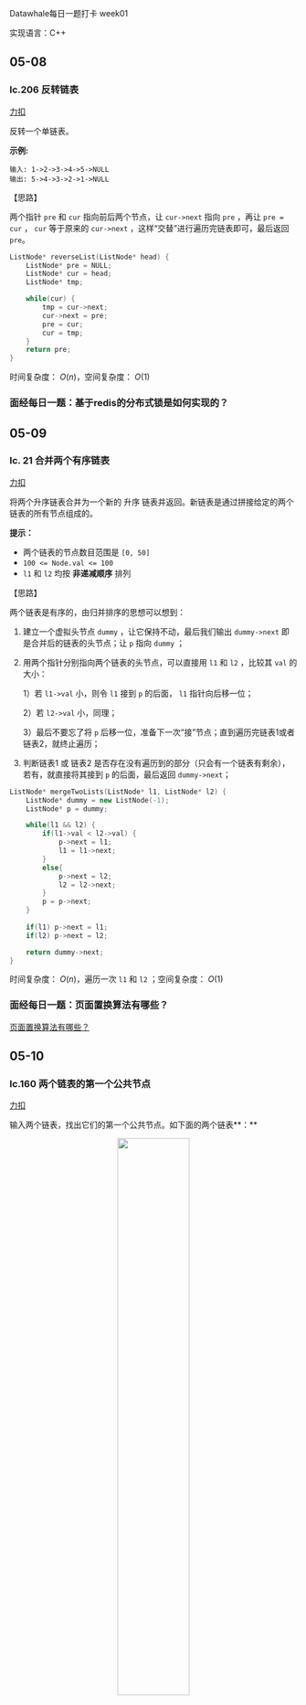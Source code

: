 Datawhale每日一题打卡 week01 

实现语言：C++

## 05-08
### lc.206 反转链表

[力扣](https://leetcode-cn.com/problems/reverse-linked-list/)

反转一个单链表。

**示例:**

```
输入: 1->2->3->4->5->NULL
输出: 5->4->3->2->1->NULL
```

【思路】

两个指针 `pre` 和 `cur` 指向前后两个节点，让 `cur->next` 指向 `pre` ，再让 `pre = cur` ， `cur` 等于原来的 `cur->next` ，这样“交替”进行遍历完链表即可，最后返回 `pre`。

```cpp
ListNode* reverseList(ListNode* head) {
    ListNode* pre = NULL;
    ListNode* cur = head;
    ListNode* tmp;

    while(cur) {
        tmp = cur->next;
        cur->next = pre;
        pre = cur;
        cur = tmp;
    }
    return pre;
}
```

时间复杂度： $O(n)$，空间复杂度： $O(1)$

### 面经每日一题：基于redis的分布式锁是如何实现的？



## 05-09
### lc. 21 合并两个有序链表

[力扣](https://leetcode-cn.com/problems/merge-two-sorted-lists/)

将两个升序链表合并为一个新的 升序 链表并返回。新链表是通过拼接给定的两个链表的所有节点组成的。

**提示：**

- 两个链表的节点数目范围是 `[0, 50]`
- `100 <= Node.val <= 100`
- `l1` 和 `l2` 均按 **非递减顺序** 排列

【思路】

两个链表是有序的，由归并排序的思想可以想到：

1. 建立一个虚拟头节点 `dummy` ，让它保持不动，最后我们输出 `dummy->next` 即是合并后的链表的头节点；让 `p` 指向 `dummy` ；
2. 用两个指针分别指向两个链表的头节点，可以直接用 `l1` 和 `l2` ，比较其 `val` 的大小：

   1）若 `l1->val` 小，则令 `l1` 接到 `p` 的后面， `l1` 指针向后移一位；

   2）若 `l2->val` 小，同理；

   3）最后不要忘了将 `p` 后移一位，准备下一次“接”节点；直到遍历完链表1或者链表2，就终止遍历；

3. 判断链表1 或 链表2 是否存在没有遍历到的部分（只会有一个链表有剩余），若有，就直接将其接到 `p` 的后面，最后返回 `dummy->next`；

```cpp
ListNode* mergeTwoLists(ListNode* l1, ListNode* l2) {
    ListNode* dummy = new ListNode(-1);
    ListNode* p = dummy;

    while(l1 && l2) {
        if(l1->val < l2->val) {
            p->next = l1;
            l1 = l1->next;
        }
        else{
            p->next = l2;
            l2 = l2->next;
        }
        p = p->next;
    }
    
    if(l1) p->next = l1;
    if(l2) p->next = l2;

    return dummy->next;
}
```

时间复杂度： $O(n)$，遍历一次 `l1` 和 `l2` ；空间复杂度： $O(1)$

### 面经每日一题：页面置换算法有哪些？

[页面置换算法有哪些？](https://github.com/nekomoon404/data-mining/blob/master/Datawhale%E6%AF%8F%E6%97%A5%E4%B8%80%E9%A2%98/%E9%9D%A2%E7%BB%8F%E6%AF%8F%E6%97%A5%E4%B8%80%E9%A2%98/2.%E9%A1%B5%E9%9D%A2%E7%BD%AE%E6%8D%A2%E7%AE%97%E6%B3%95%E6%9C%89%E5%93%AA%E4%BA%9B.md)

## 05-10
### lc.160 两个链表的第一个公共节点

[力扣](https://leetcode-cn.com/problems/intersection-of-two-linked-lists/)

输入两个链表，找出它们的第一个公共节点。如下面的两个链表**：**

<div align=center>
<img src=https://github.com/nekomoon404/data-mining/blob/master/Datawhale%E6%AF%8F%E6%97%A5%E4%B8%80%E9%A2%98/image/%E5%BE%AE%E4%BF%A1%E5%9B%BE%E7%89%87_20210510184955.png width=50% />
</div>

【思路】

解法比较巧妙，让两个指针 `p` 和 `q` 分别指向链表A和B的头节点，两个指针同时向后移，若 `p` 到达链表A的尾部空节点，就让它指向链表B的头节点； `q` 同理。这样若交点存在，当两个指针走过的距离是 ”a + b + c"时，它们一定会在交点相遇；当交点不存在时，两个指针走过距离“a + b" 时，都会指向空节点，即相等，跳出循环，返回 `p` 即返回空节点。

<div align=center>
<img src=https://github.com/nekomoon404/data-mining/blob/master/Datawhale%E6%AF%8F%E6%97%A5%E4%B8%80%E9%A2%98/image/%E5%BE%AE%E4%BF%A1%E5%9B%BE%E7%89%87_20210510190043.jpg width=40% />
</div>

```cpp
ListNode *getIntersectionNode(ListNode *headA, ListNode *headB) {
    ListNode* p = headA;
    ListNode* q = headB;

    while(p != q) {
        if(p) p = p->next;
        else p = headB;

        if(q) q = q->next;
        else q = headA;
    }

    return p;
}
```
时间复杂度： $O(n)$，遍历一次链表1和链表2 ；空间复杂度： $O(1)$

### 面经每日一题：MySQL的引擎了解嘛？默认的是哪个？Innodb和Myisam的区别？

## 05-11
### lc.141 环形链表

[力扣](https://leetcode-cn.com/problems/linked-list-cycle/)

给定一个链表，判断链表中是否有环。

【思路】

快慢指针，慢指针 `slow` 指向头节点 `head` ，每次向后移动一位；快指针 `fast` 指向头节点，每次向后移动两位；若链表中有环存在，则快慢指针一定会相遇；若链表中无环存在，则快指针会离慢指针越来越远，直到走到尾部的空节点。

（有些题解是让快指针起始指向 `head->next` ，其实当有环存在时，快指针无论一开始指向哪里，快慢指针总能相遇。）

```cpp
bool hasCycle(ListNode *head) {
    ListNode* fast = head;
    ListNode* slow = head;

    while(fast && fast->next) {
        fast = fast->next->next;
        slow = slow->next;
        if(fast == slow)
            return true;
    }

    return false;
}
```

时间复杂度：$O(n)$ ；空间复杂度：$O(1)$

【为什么快慢指针一定可以相遇？快指针的步长为什么要为2？步长为3、4行不行？】

如下图，假设头节点到环入口距离是x，环入口到快慢指针第一次相遇点的距离是y，相遇点到环入口距离是z。

<div  align="center">  
<img src="https://gitee.com/nekomoon404/blog-img/raw/master/img/微信图片_20210513100302.png" width=50% />
</div>

设头节点的下标是0，每次移动1位（步长为1）的慢指针走了 $j$ 步，到了位置 `j` ， **$j$ 是 环的长度 y + z 的整数倍中满足 $j > x$ 的最小的那个数**；快指针每次移动 k 位（步长为k, k≥2）， 因此快指针此时已走过 $k * j$步，可以理解为快指针先走到位置 `j` ，又在环中走了 $(k-1) * j$步，因此 $j$ 是环长度的整数倍，所以快指针最终又走到了位置 `j` ，快慢指针相遇。

**可见，快指针的步长大于等于2时，都是可以和慢指针相遇的。**

时间复杂度可以看慢指针走过的步数 $j$，设链表中的节点个数为n。因为$j$是环的长度 y + z 的整数倍中满足 $j > x$ 的最小的那个数：

- 若x ≤ 环长，则 $j = y + z < n$;
- 若x > 环长，则 $j < 2 * x < 2 * n$

所以时间复杂度为 $O(n)$。

>参考：[为什么用快慢指针检测链表是否有环的时候，快指针的步长选择的是2，而不是3，4，5？](https://blog.csdn.net/xgjonathan/article/details/18034825))

### 面经每日一题：线性池了解吗？参数有哪些？任务到达线程池的过程？线程池的大小如何设置？

## 05-12
### lc.142 环形链表 II Linked List Cycle ii

[力扣](https://leetcode-cn.com/problems/linked-list-cycle-ii/)

在判断链表中是否有环的基础上，还要找链表中的环的入口。

【判断链表是否有环】一个快指针每次走两步，一个慢指针每次走一步，两个指针都从头节点出发，若链表中有环，则它们必会在环内相遇。若遍历到 `fast == NULL || fast→next == NULL`时还没有相遇，说明链表中无环。

【如何找到环的入口】

如下图，假设头节点到环入口距离是x，环入口到快慢指针第一次相遇点的距离是y，相遇点到环入口距离是z。从快慢指针出发到它们第一次相遇：

<div  align="center">  
<img src="https://gitee.com/nekomoon404/blog-img/raw/master/img/微信图片_20210513100302.png" width=50% />
</div>

- 慢指针走过： `x + y` ；
- 快指针一定已经在环中了，它走过： `x + (y + z) * n + y` ；

又因为快指针走过的距离是慢指针走过的两倍： `x + (y + z) * n + y = 2 * (x + y)` ，移项得： `x = (y + z) * (n - 1) + z` 。

要找环的入口就是要知道x的大小，上面的式子表面，让一个指针（如原来的慢指针）从头节点开始走，一个指针从相遇点开始走，两个指针每次走一步，它们走过相同的距离时，即相遇时就在环的入口。

```cpp
ListNode *detectCycle(ListNode *head) {
    if(!head || !head->next)  return NULL;
    
    ListNode* fast = head;
    ListNode* slow = head;

    while(fast && fast->next) {
        fast = fast->next->next;
        slow = slow->next;
        if(fast == slow) {
            slow = head;
            while(slow != fast) {
                slow = slow->next;
                fast = fast->next;
            }
            return slow;
        }
    }

    return NULL;
}
```

时间复杂度： $O(n)$；空间复杂度： $O(1)$

### 面经每日一题：介绍MVCC


## 05-13
### lc.34 在排序数组中查找元素的第一个和最后一个位置

[力扣](https://leetcode-cn.com/problems/find-first-and-last-position-of-element-in-sorted-array/)

一个升序的有序数组，有重复元素，给定一个target，求target在数组中的起始和结束位置，若不存在就返回 `{-1, -1}` 

这道题考察的主要是如何去写二分查找的 `check(nums[mid])` 函数，如何判断条件去找左右端点。

<div  align="center">  
<img src="https://gitee.com/nekomoon404/blog-img/raw/master/img/微信图片_20210513205824.png" width=80% />
</div>



```cpp
vector<int> searchRange(vector<int>& nums, int target) {
    if(nums.empty())  return {-1, -1};
    int l = 0, r = nums.size() - 1;
    while(l < r) {
        int mid = l + r >> 1;
        if(nums[mid] >= target)  r = mid;
        else l = mid + 1;
    }

    int left;
    if(nums[r] == target)  left = r, l = r, r = nums.size() - 1;
    else return {-1, -1};

    while(l < r) {
        int mid = l + r + 1 >> 1;
        if(nums[mid] <= target)  l = mid;
        else r = mid - 1; 
    }

    return {left, l};
}
```

时间复杂度：$O(\log n)$；空间复杂度：$O(1)$

>可以参考之前写的二分板子：[二分查找](https://nekomoon404.github.io/2020/09/29/%E7%AE%97%E6%B3%95%E5%9F%BA%E7%A1%80%EF%BC%881%EF%BC%89/)
<div  align="center">  
<img src="https://gitee.com/nekomoon404/blog-img/raw/master/img/QQ图片20201003230519.jpg" width=70% />
</div>


### 面经每日一题：Java乐观锁机制，CAS思想？缺点？是否有原子性？

## 05-14
### lc.1 两数之和
[力扣](https://leetcode-cn.com/problems/two-sum/)

给定一个整数数组 nums 和一个整数目标值 target，请你在该数组中找出 和为目标值 的那 两个 整数，并返回它们的数组下标。

你可以假设每种输入只会对应一个答案。但是，数组中同一个元素在答案里不能重复出现。你可以按任意顺序返回答案。

提示：
* `2 <= nums.length <= 10^3`
* `-10^9 <= nums[i] <= 10^9`
* `-10^9 <= target <= 10^9`
* 只会存在一个有效答案

暴力解法是两层for循环，时间复杂度为$O(n^2)$。一次遍历是在所难免的，所以关键是怎么去优化第二层遍历，即已知数`nums[i]`，怎么快速地找到是否有`target - nums[i]`。

使用哈希法是合适的，这道题要求我们返回元素的下标，且可以无序，因此选择用`unordered_map`是效率高的，它查找的时间复杂度是$O(1)$。
```c++
vector<int> twoSum(vector<int>& nums, int target) {
    unordered_map<int, int> map;
    for(int i = 0; i < nums.size(); i ++) {
        auto iter = map.find(target - nums[i]);
        if(iter != map.end()) {
            return {iter->second, i};
        }
        map.insert({nums[i], i});
    }
    return {};
}
```
时间复杂度：$O(n)$；空间复杂度：$O(n)$。

C++中几种map的比较：

|映射|底层实现|是否有序|数值是否可以重复|能否更改数值|查询效率|增删效率|
|----|----|----|----|----|----|----|
|std::map|红黑树|key有序|key不可重复|key不可修改|$O(\log n)$|$O(\log n)$|
|std::multimap|红黑树|key有序|key可重复|key不可修改|$O(\log n)$|$O(\log n)$|
|std::unordered_map|哈希表|key无序|key不可重复|key不可修改|$O(1)$|$O(1)$|

### 面经每日一题：ReenTrantLock使用方法？底层实现？和synchronized区别？
